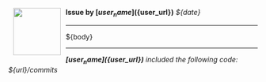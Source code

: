 <a href="${user_url}"><img src="${user_avatar}" align="left" width="96" height="96" hspace="10"></img></a> **Issue by [${user_name}](${user_url})**
_${date}_

----

${body}

----

_**[${user_name}](${user_url})** included the following code: ${url}/commits_
